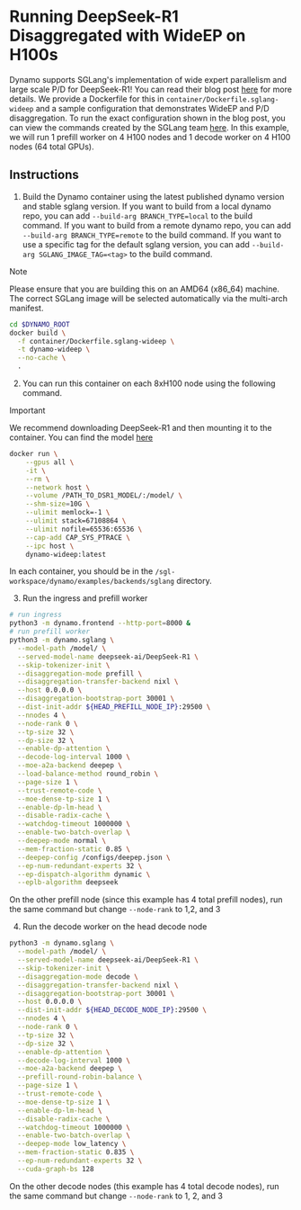 <!--
SPDX-FileCopyrightText: Copyright (c) 2025 NVIDIA CORPORATION & AFFILIATES. All rights reserved.
SPDX-License-Identifier: Apache-2.0
-->

# Running DeepSeek-R1 Disaggregated with WideEP on H100s

Dynamo supports SGLang's implementation of wide expert parallelism and large scale P/D for DeepSeek-R1! You can read their blog post [here](https://lmsys.org/blog/2025-05-05-large-scale-ep/) for more details. We provide a Dockerfile for this in `container/Dockerfile.sglang-wideep` and a sample configuration that demonstrates WideEP and P/D  disaggregation. To run the exact configuration shown in the blog post, you can view the commands created by the SGLang team [here](https://github.com/sgl-project/sglang/issues/6017). In this example, we will run 1 prefill worker on 4 H100 nodes and 1 decode worker on 4 H100 nodes (64 total GPUs).

## Instructions

1. Build the Dynamo container using the latest published dynamo version and stable sglang version. If you want to build from a local dynamo repo, you can add `--build-arg BRANCH_TYPE=local` to the build command. If you want to build from a remote dynamo repo, you can add `--build-arg BRANCH_TYPE=remote` to the build command. If you want to use a specific tag for the default sglang version, you can add `--build-arg SGLANG_IMAGE_TAG=<tag>` to the build command.

> [!Note]
> Please ensure that you are building this on an AMD64 (x86_64) machine. The correct SGLang image will be selected automatically via the multi-arch manifest.

```bash
cd $DYNAMO_ROOT
docker build \
  -f container/Dockerfile.sglang-wideep \
  -t dynamo-wideep \
  --no-cache \
  .
```

2. You can run this container on each 8xH100 node using the following command.

> [!IMPORTANT]
> We recommend downloading DeepSeek-R1 and then mounting it to the container. You can find the model [here](https://huggingface.co/deepseek-ai/DeepSeek-R1)

```bash
docker run \
    --gpus all \
    -it \
    --rm \
    --network host \
    --volume /PATH_TO_DSR1_MODEL/:/model/ \
    --shm-size=10G \
    --ulimit memlock=-1 \
    --ulimit stack=67108864 \
    --ulimit nofile=65536:65536 \
    --cap-add CAP_SYS_PTRACE \
    --ipc host \
    dynamo-wideep:latest
```

In each container, you should be in the `/sgl-workspace/dynamo/examples/backends/sglang` directory.

3. Run the ingress and prefill worker

```bash
# run ingress
python3 -m dynamo.frontend --http-port=8000 &
# run prefill worker
python3 -m dynamo.sglang \
  --model-path /model/ \
  --served-model-name deepseek-ai/DeepSeek-R1 \
  --skip-tokenizer-init \
  --disaggregation-mode prefill \
  --disaggregation-transfer-backend nixl \
  --host 0.0.0.0 \
  --disaggregation-bootstrap-port 30001 \
  --dist-init-addr ${HEAD_PREFILL_NODE_IP}:29500 \
  --nnodes 4 \
  --node-rank 0 \
  --tp-size 32 \
  --dp-size 32 \
  --enable-dp-attention \
  --decode-log-interval 1000 \
  --moe-a2a-backend deepep \
  --load-balance-method round_robin \
  --page-size 1 \
  --trust-remote-code \
  --moe-dense-tp-size 1 \
  --enable-dp-lm-head \
  --disable-radix-cache \
  --watchdog-timeout 1000000 \
  --enable-two-batch-overlap \
  --deepep-mode normal \
  --mem-fraction-static 0.85 \
  --deepep-config /configs/deepep.json \
  --ep-num-redundant-experts 32 \
  --ep-dispatch-algorithm dynamic \
  --eplb-algorithm deepseek
```

On the other prefill node (since this example has 4 total prefill nodes), run the same command but change `--node-rank` to 1,2, and 3

4. Run the decode worker on the head decode node

```bash
python3 -m dynamo.sglang \
  --model-path /model/ \
  --served-model-name deepseek-ai/DeepSeek-R1 \
  --skip-tokenizer-init \
  --disaggregation-mode decode \
  --disaggregation-transfer-backend nixl \
  --disaggregation-bootstrap-port 30001 \
  --host 0.0.0.0 \
  --dist-init-addr ${HEAD_DECODE_NODE_IP}:29500 \
  --nnodes 4 \
  --node-rank 0 \
  --tp-size 32 \
  --dp-size 32 \
  --enable-dp-attention \
  --decode-log-interval 1000 \
  --moe-a2a-backend deepep \
  --prefill-round-robin-balance \
  --page-size 1 \
  --trust-remote-code \
  --moe-dense-tp-size 1 \
  --enable-dp-lm-head \
  --disable-radix-cache \
  --watchdog-timeout 1000000 \
  --enable-two-batch-overlap \
  --deepep-mode low_latency \
  --mem-fraction-static 0.835 \
  --ep-num-redundant-experts 32 \
  --cuda-graph-bs 128
```

On the other decode nodes (this example has 4 total decode nodes), run the same command but change `--node-rank` to 1, 2, and 3
